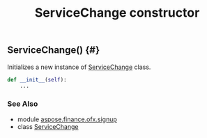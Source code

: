 ﻿---
title: ServiceChange constructor
second_title: Aspose.Finance for Python via .NET API References
description: 
type: docs
weight: 10
url: /python-net/aspose.finance.ofx.signup/servicechange/__init__/
is_root: false
---

## ServiceChange() {#}

Initializes a new instance of [ServiceChange](/finance/python-net/aspose.finance.ofx.signup/servicechange) class.



```python
def __init__(self):
    ...
```





### See Also
* module [aspose.finance.ofx.signup](../../)
* class [ServiceChange](/finance/python-net/aspose.finance.ofx.signup/servicechange)
